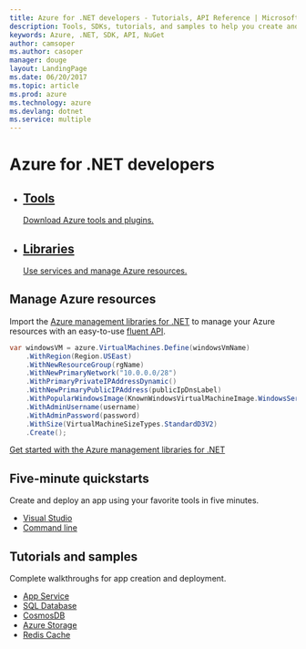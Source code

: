 ```yaml
---
title: Azure for .NET developers - Tutorials, API Reference | Microsoft Docs
description: Tools, SDKs, tutorials, and samples to help you create and deploy .NET apps to Azure.
keywords: Azure, .NET, SDK, API, NuGet
author: camsoper
ms.author: casoper
manager: douge
layout: LandingPage
ms.date: 06/20/2017
ms.topic: article
ms.prod: azure
ms.technology: azure
ms.devlang: dotnet
ms.service: multiple
---
```


# Azure for .NET developers

<ul class="panelContent">
    <li> 
        <div class="cardSize">
            <div class="cardPadding">
                <div class="card">
                    <div class="cardText">
                        <a href="dotnet-tools.md">
                            <h2>Tools</h2>
                            <span>Download Azure tools and plugins.</span>
                        </a>
                    </div>
                </div>
            </div>
        </div>
    </li>
    <li>
        <div class="cardSize">
            <div class="cardPadding">
                <div class="card">
                    <div class="cardText">
                        <a href="dotnet-sdk-azure-install.md">
                            <h2>Libraries</h2>
                            <span>Use services and manage Azure resources.</span>
                        </a>
                    </div>
                </div>
            </div>
        </div>
    </li>
</ul>

## Manage Azure resources

Import the [Azure management libraries for .NET](dotnet-sdk-azure-install.md) to manage your Azure resources with an easy-to-use [fluent API](dotnet-sdk-azure-concepts.md). 

```csharp
var windowsVM = azure.VirtualMachines.Define(windowsVmName)
    .WithRegion(Region.USEast)
    .WithNewResourceGroup(rgName)
    .WithNewPrimaryNetwork("10.0.0.0/28")
    .WithPrimaryPrivateIPAddressDynamic()
    .WithNewPrimaryPublicIPAddress(publicIpDnsLabel)
    .WithPopularWindowsImage(KnownWindowsVirtualMachineImage.WindowsServer2012R2Datacenter)
    .WithAdminUsername(username)
    .WithAdminPassword(password)
    .WithSize(VirtualMachineSizeTypes.StandardD3V2)
    .Create();
 ```

[Get started with the Azure management libraries for .NET](dotnet-sdk-azure-get-started.md)

## Five-minute quickstarts

Create and deploy an app using your favorite tools in five minutes.

* [Visual Studio](dotnet-quickstart-vs.md)
* [Command line](dotnet-quickstart-xplat.md)

## Tutorials and samples

Complete walkthroughs for app creation and deployment.

* [App Service](/azure/app-service-web/app-service-web-get-started-dotnet?toc=%2fdotnet%2fazure%2ftoc.json&bc=%2fdotnet%2fazure_breadcrumb%2ftoc.json)
* [SQL Database](/azure/sql-database/sql-database-connect-query-dotnet?toc=%2fdotnet%2fazure%2ftoc.json&bc=%2fdotnet%2fazure_breadcrumb%2ftoc.json)
* [CosmosDB](/azure/cosmos-db/documentdb-dotnet-application?toc=%2fdotnet%2fazure%2ftoc.json&bc=%2fdotnet%2fazure_breadcrumb%2ftoc.json)
* [Azure Storage](/azure/storage/storage-dotnet-how-to-use-blob-storage?toc=%2fdotnet%2fazure%2ftoc.json&bc=%2fdotnet%2fazure_breadcrumb%2ftoc.json)
* [Redis Cache](/azure/redis-cache/cache-web-app-howto?toc=%2fdotnet%2fazure%2ftoc.json&bc=%2fdotnet%2fazure_breadcrumb%2ftoc.json)